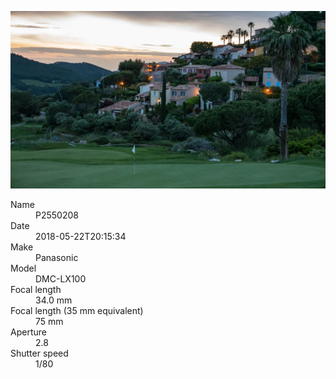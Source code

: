[![P2550208](/photos/hd/P2550208.jpg)](/photos/full/P2550208.jpg?raw=true)

<dl>
  <dt>Name</dt>
  <dd>P2550208</dd>
  <dt>Date</dt>
  <dd>2018-05-22T20:15:34</dd>
  <dt>Make</dt>
  <dd>Panasonic</dd>
  <dt>Model</dt>
  <dd>DMC-LX100</dd>
  <dt>Focal length</dt>
  <dd>34.0 mm</dd>
  <dt>Focal length (35 mm equivalent)</dt>
  <dd>75 mm</dd>
  <dt>Aperture</dt>
  <dd>2.8</dd>
  <dt>Shutter speed</dt>
  <dd>1/80</dd>
</dl>
